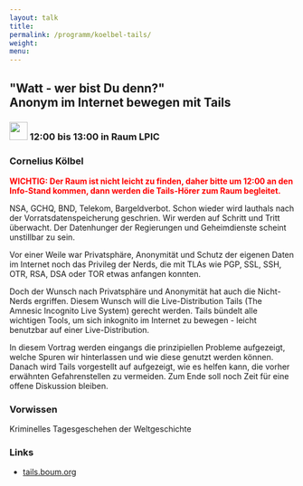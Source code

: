 ```yaml
---
layout: talk
title:
permalink: /programm/koelbel-tails/
weight: 
menu:
---
```


## "Watt&nbsp;-&nbsp;wer&nbsp;bist&nbsp;Du&nbsp;denn?" Anonym&nbsp;im&nbsp;Internet&nbsp;bewegen&nbsp;mit&nbsp;Tails

### <img height = "32" src="../../images/talk.svg"> 12:00 bis 13:00 in Raum LPIC 

### Cornelius&nbsp;Kölbel

<span style="font-weight: bold; color:#FF0000;">WICHTIG: Der Raum ist nicht leicht zu finden, daher bitte um 12:00 an den Info-Stand kommen, dann werden die Tails-Hörer zum Raum begleitet.</span>

NSA, GCHQ, BND, Telekom, Bargeldverbot.
Schon wieder wird lauthals nach der Vorratsdatenspeicherung geschrien.
Wir werden auf Schritt und Tritt überwacht. Der Datenhunger der Regierungen und Geheimdienste scheint unstillbar zu sein.

Vor einer Weile war Privatsphäre, Anonymität und Schutz der eigenen Daten im Internet noch das Privileg der Nerds, die mit TLAs wie PGP, SSL, SSH, OTR, RSA, DSA oder TOR etwas anfangen konnten.

Doch der Wunsch nach Privatsphäre und Anonymität hat auch die Nicht-Nerds ergriffen.
Diesem Wunsch will die Live-Distribution Tails (The Amnesic Incognito Live System) gerecht werden. Tails bündelt alle wichtigen Tools, um sich inkognito im Internet zu bewegen - leicht benutzbar auf einer Live-Distribution.

In diesem Vortrag werden eingangs die prinzipiellen Probleme aufgezeigt, welche Spuren wir hinterlassen und wie diese genutzt werden können.
Danach wird Tails vorgestellt auf aufgezeigt, wie es helfen kann, die vorher erwähnten Gefahrenstellen zu vermeiden.
Zum Ende soll noch Zeit für eine offene Diskussion bleiben.

### Vorwissen

Kriminelles Tagesgeschehen der Weltgeschichte

### Links

- <a href="https://tails.boum.org" target="_blank">tails.boum.org</a>
